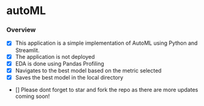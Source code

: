 # autoML
### Overview
 - [x] This application is a simple implementation of AutoML using Python and Streamlit.
 - [x] The application is not deployed
 - [x] EDA is done using Pandas Profiling
 - [x] Navigates to the best model based on the metric selected
 - [x] Saves the best model in the local directory
- [] Please dont forget to star and fork the repo as there are more updates coming soon!